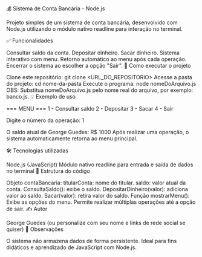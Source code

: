 💰 Sistema de Conta Bancária - Node.js

Projeto simples de um sistema de conta bancária, desenvolvido com Node.js utilizando o módulo nativo readline para interação no terminal.

✅ Funcionalidades

Consultar saldo da conta.
Depositar dinheiro.
Sacar dinheiro.
Sistema interativo com menu.
Retorno automático ao menu após cada operação.
Encerrar o sistema ao escolher a opção "Sair".
🚀 Como executar o projeto

Clone este repositório:
git clone <URL_DO_REPOSITORIO>
Acesse a pasta do projeto:
cd nome-da-pasta
Execute o programa:
node nomeDoArquivo.js
OBS: Substitua nomeDoArquivo.js pelo nome real do arquivo, por exemplo: banco.js.
💡 Exemplo de uso

=== MENU ===
1 - Consultar saldo
2 - Depositar
3 - Sacar
4 - Sair

Digite o número da operação: 1

O saldo atual de George Guedes: R$ 1000
Após realizar uma operação, o sistema automaticamente retorna ao menu principal.

🛠️ Tecnologias utilizadas

Node.js (JavaScript)
Módulo nativo readline para entrada e saída de dados no terminal
📄 Estrutura do código

Objeto contaBancaria:
titularConta: nome do titular.
saldo: valor atual da conta.
ConsultaSaldo(): exibe o saldo.
DepositarDinheiro(valor): adiciona valor ao saldo.
Sacar(valor): retira valor do saldo.
Função mostrarMenu():
Exibe as opções do menu.
Permite realizar múltiplas operações até a opção de sair.
✍️ Autor

George Guedes
(ou personalize com seu nome e links de rede social se quiser)
📌 Observações

O sistema não armazena dados de forma persistente.
Ideal para fins didáticos e aprendizado de JavaScript com Node.js.
